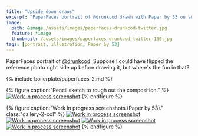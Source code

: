 ```yaml
---
title: "Upside down draws"
excerpt: "PaperFaces portrait of @drunkcod drawn with Paper by 53 on an iPad."
image: 
  path: &image /assets/images/paperfaces-drunkcod-twitter.jpg 
  feature: *image
  thumbnail: /assets/images/paperfaces-drunkcod-twitter-150.jpg
tags: [portrait, illustration, Paper by 53]
---
```


PaperFaces portrait of [@drunkcod](https://twitter.com/drunkcod). Suppose I could have flipped the reference photo right side up before drawing it, but where's the fun in that?

{% include boilerplate/paperfaces-2.md %}

{% figure caption:"Pencil sketch to rough out the composition." %}
[![Work in process screenshot](/assets/images/paperfaces-drunkcod-process-1-750.jpg)](/assets/images/paperfaces-drunkcod-process-1-lg.jpg)
{% endfigure %}

{% figure caption:"Work in progress screenshots (Paper by 53)." class:"gallery-2-col" %}
[![Work in process screenshot](/assets/images/paperfaces-drunkcod-process-2-600.jpg)](/assets/images/paperfaces-drunkcod-process-2-lg.jpg)
[![Work in process screenshot](/assets/images/paperfaces-drunkcod-process-3-600.jpg)](/assets/images/paperfaces-drunkcod-process-3-lg.jpg)
[![Work in process screenshot](/assets/images/paperfaces-drunkcod-process-4-600.jpg)](/assets/images/paperfaces-drunkcod-process-4-lg.jpg)
[![Work in process screenshot](/assets/images/paperfaces-drunkcod-process-5-600.jpg)](/assets/images/paperfaces-drunkcod-process-5-lg.jpg)
{% endfigure %}
